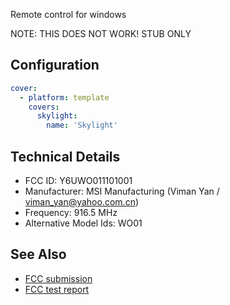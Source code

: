 Remote control for windows

NOTE: THIS DOES NOT WORK!  STUB ONLY

## Configuration

```yaml
cover:
  - platform: template
    covers:
      skylight:
        name: 'Skylight'
```

## Technical Details

- FCC ID: Y6UWO011101001
- Manufacturer: MSI Manufacturing (Viman Yan / viman_yan@yahoo.com.cn)
- Frequency: 916.5 MHz
- Alternative Model Ids: WO01

## See Also

* [FCC submission](https://fccid.io/Y6UWO011101001)
* [FCC test report](https://fccid.io/Y6UWO011101001/Test-Report/Test-Report-1405972.pdf)
